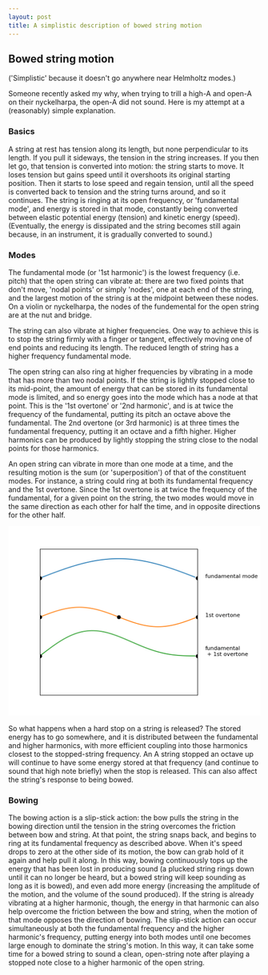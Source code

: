 ```yaml
---
layout: post
title: A simplistic description of bowed string motion
---
```


## Bowed string motion

('Simplistic' because it doesn't go anywhere near Helmholtz modes.)

Someone recently asked my why, when trying to trill a high-A and open-A on their nyckelharpa, the open-A did not sound. Here is my attempt at a (reasonably) simple explanation.


### Basics

A string at rest has tension along its length, but none perpendicular to its length. If you pull it sideways, the tension in the string increases. If you then let go, that tension is converted into motion: the string starts to move. It loses tension but gains speed until it overshoots its original starting position. Then it starts to lose speed and regain tension, until all the speed is converted back to tension and the string turns around, and so it continues. The string is ringing at its open frequency, or 'fundamental mode', and energy is stored in that mode, constantly being converted between elastic potential energy  (tension) and kinetic energy (speed). (Eventually, the energy is dissipated and the string becomes still again because, in an instrument, it is gradually converted to sound.)


### Modes

The fundamental mode (or '1st harmonic') is the lowest frequency (i.e. pitch) that the open string can vibrate at: there are two fixed points that don't move, 'nodal points' or simply 'nodes', one at each end of the string, and the largest motion of the string is at the midpoint between these nodes. On a violin or nyckelharpa, the nodes of the fundemental for the open string are at the nut and bridge. 

The string can also vibrate at higher frequencies. One way to achieve this is to stop the string firmly with a finger or tangent, effectively moving one of end points and reducing its length. The reduced length of string has a higher frequency fundamental mode. 

The open string can also ring at higher frequencies by vibrating in a mode that has more than two nodal points. If the string is lightly stopped close to its mid-point, the amount of energy that can be stored in its fundamental mode is limited, and so energy goes into the mode which has a node at that point. This is the '1st overtone' or '2nd harmonic', and is at twice the frequency of the fundamental, putting its pitch an octave above the fundamental. The 2nd overtone (or 3rd harmonic) is at three times the fundamental frequency, putting it an octave and a fifth higher. Higher harmonics can be produced by lightly stopping the string close to the nodal points for those harmonics.

An open string can vibrate in more than one mode at a time, and the resulting motion is the sum (or 'superposition') of that of the constituent modes. For instance, a string could ring at both its fundamental frequency and the 1st overtone. Since the 1st overtone is at twice the frequency of the fundamental, for a given point on the string, the two modes would move in the same direction as each other for half the time, and in opposite directions for the other half.

![modes on a string](/assets/2018-04-18/modes.gif)

So what happens when a hard stop on a string is released? The stored energy has to go somewhere, and it is distributed between the fundamental and higher harmonics, with more efficient coupling into those harmonics closest to the stopped-string frequency. An A string stopped an octave up will continue to have some energy stored at that frequency (and continue to sound that high note briefly) when the stop is released. This can also affect the string's response to being bowed.


### Bowing

The bowing action is a slip-stick action: the bow pulls the string in the bowing direction until the tension in the string overcomes the friction between bow and string. At that point, the string snaps back, and begins to ring at its fundamental frequency as described above. When it's speed drops to zero at the other side of its motion, the bow can grab hold of it again and help pull it along. In this way, bowing continuously tops up the energy that has been lost in producing sound (a plucked string rings down until it can no longer be heard, but a bowed string will keep sounding as long as it is bowed), and even add more energy (increasing the amplitude of the motion, and the volume of the sound produced). If the string is already vibrating at a higher harmonic, though, the energy in that harmonic can also help overcome the friction between the bow and string, when the motion of that mode opposes the direction of bowing. The slip-stick action can occur simultaneously at both the fundamental frequency and the higher harmonic's frequency, putting energy into both modes until one becomes large enough to dominate the string's motion. In this way, it can take some time for a bowed string to sound a clean, open-string note after playing a stopped note close to a higher harmonic of the open string.